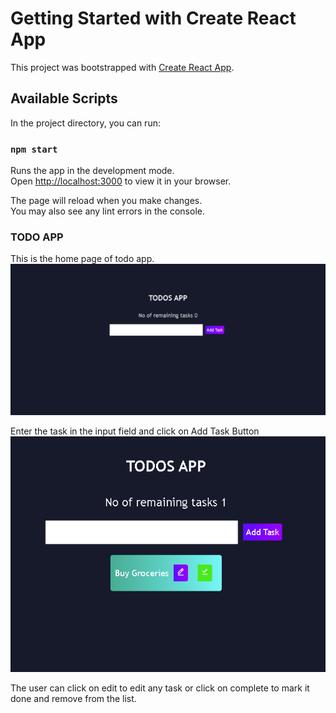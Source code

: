 # Getting Started with Create React App

This project was bootstrapped with [Create React App](https://github.com/facebook/create-react-app).

## Available Scripts

In the project directory, you can run:

### `npm start`

Runs the app in the development mode.\
Open [http://localhost:3000](http://localhost:3000) to view it in your browser.

The page will reload when you make changes.\
You may also see any lint errors in the console.

### TODO APP

This is the home page of todo app.
![My image](./Screenshots/screenshot9.1.PNG)

Enter the task in the input field and click on Add Task Button
![My image](./Screenshots/screenshot9.2.PNG)

The user can click on edit to edit any task or click on complete to mark it done and remove from the list.